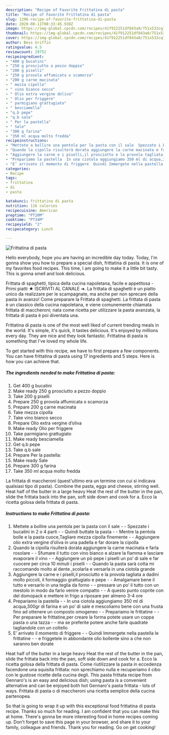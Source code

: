```yaml
---
description: "Recipe of Favorite Frittatina di pasta"
title: "Recipe of Favorite Frittatina di pasta"
slug: 1296-recipe-of-favorite-frittatina-di-pasta
date: 2020-08-11T08:33:45.938Z
image: https://img-global.cpcdn.com/recipes/41f912251df843a0/751x532cq70/frittatina-di-pasta-recipe-main-photo.jpg
thumbnail: https://img-global.cpcdn.com/recipes/41f912251df843a0/751x532cq70/frittatina-di-pasta-recipe-main-photo.jpg
cover: https://img-global.cpcdn.com/recipes/41f912251df843a0/751x532cq70/frittatina-di-pasta-recipe-main-photo.jpg
author: Bess Griffin
ratingvalue: 4.5
reviewcount: 29752
recipeingredient:
- "400 g bucatini"
- "250 g prosciutto a pezzo doppio"
- "200 g piselli"
- "250 g provola affumicata o scamorza"
- "200 g carne macinata"
- " mezza cipolla"
- " vino bianco secco"
- " Olio extra vergine doliva"
- " Olio per friggere"
- " parmigiano grattugiato"
- " besciamella"
- "q.b pepe"
- "q.b sale"
- " Per la pastella"
- " Sale"
- "300 g farina"
- "350 ml acqua molto fredda"
recipeinstructions:
- "Mettete a bollire una pentola per la pasta con il sale  Spezzate i bucatini in 2 o 4 parti  Quindi buttate la pasta  Mentre la pentola bolle e la pasta cuoce,Tagliare mezza cipolla finemente  Aggiungere olio extra vergine d’oliva in una padella e far dorare la cipolla"
- "Quando la cipolla risulterà dorata aggiungere la carne macinata e farla rosolare  Sfumare il tutto con vino bianco e alzare la fiamma e lasciare evaporare il vino  Aggiungere un pò pepe i piselli un po’ di sale e far cuocere per circa 10 minuti i piselli  Quando la pasta sarà cotta mi raccomando molto al dente.,scolarla e versarla in una ciotola grande"
- "Aggiungere la carne e i piselli,il prosciutto e la provola tagliata a dadini molto piccoli, il formaggio grattugiato e pepe  Amalgamare bene il tutto e versarlo in una teglia da forno  pressare un po’ il tutto con un mestolo in modo da farlo venire compatto  A questo punto coprite con del domopack e mettere in frigo a riposare per almeno 3-4 ore"
- "Prepariamo la pastella  In una ciotola aggiungiamo 350 ml di acqua,300gr di farina e un po’ di sale e mescoliamo bene con una frusta fino ad ottenere un composto omogeneo  Prepariamo le frittatine  Per preparare le frittatine,per creare la forma potete usare un coppa pasta o una tazza  ma se preferite potere anche farle quadrate tagliandole con un coltello"
- "E’ arrivato il momento di friggere  Quindi Immergete nella pastella le frittatine  e friggetele in abbondante olio bollente sino a che non saranno ben dorate"
categories:
- Recipe
tags:
- frittatina
- di
- pasta

katakunci: frittatina di pasta 
nutrition: 116 calories
recipecuisine: American
preptime: "PT20M"
cooktime: "PT34M"
recipeyield: "2"
recipecategory: Lunch

---
```



![Frittatina di pasta](https://img-global.cpcdn.com/recipes/41f912251df843a0/751x532cq70/frittatina-di-pasta-recipe-main-photo.jpg)

Hello everybody, hope you are having an incredible day today. Today, I'm gonna show you how to prepare a special dish, frittatina di pasta. It is one of my favorites food recipes. This time, I am going to make it a little bit tasty. This is gonna smell and look delicious.

Frittata di spaghetti, tipica della cucina napoletana, facile e appetitosa - Primi piatti ★ ISCRIVITI AL CANALE ➜. La frittata di spaghetti è un piatto unico da realizzare per le scampagnate, ma anche per non sprecare della pasta in avanzo! Come preparare la Frittata di spaghetti. La frittata di pasta è un classico della cucina napoletana, e viene comunemente chiamata frittata di maccheroni; nata come ricetta per utilizzare la pasta avanzata, la frittata di pasta è poi diventata una.

Frittatina di pasta is one of the most well liked of current trending meals in the world. It's simple, it's quick, it tastes delicious. It's enjoyed by millions every day. They are nice and they look fantastic. Frittatina di pasta is something that I've loved my whole life.


To get started with this recipe, we have to first prepare a few components. You can have frittatina di pasta using 17 ingredients and 5 steps. Here is how you can achieve that.

<!--inarticleads1-->

##### The ingredients needed to make Frittatina di pasta:

1. Get 400 g bucatini
1. Make ready 250 g prosciutto a pezzo doppio
1. Take 200 g piselli
1. Prepare 250 g provola affumicata o scamorza
1. Prepare 200 g carne macinata
1. Take  mezza cipolla
1. Take  vino bianco secco
1. Prepare  Olio extra vergine d’oliva
1. Make ready  Olio per friggere
1. Take  parmigiano grattugiato
1. Make ready  besciamella
1. Get q.b pepe
1. Take q.b sale
1. Prepare  Per la pastella:
1. Make ready  Sale
1. Prepare 300 g farina
1. Take 350 ml acqua molto fredda


La frittata di maccheroni (quest&#39;ultimo era un termine con cui si indicava qualsiasi tipo di pasta). Combine the pasta, eggs and cheese, stirring well. Heat half of the butter in a large heavy Heat the rest of the butter in the pan, slide the frittata back into the pan, soft side down and cook for a. Ecco la ricetta golosa della frittata di pasta. 

<!--inarticleads2-->

##### Instructions to make Frittatina di pasta:

1. Mettete a bollire una pentola per la pasta con il sale -  - Spezzate i bucatini in 2 o 4 parti -  - Quindi buttate la pasta -  - Mentre la pentola bolle e la pasta cuoce,Tagliare mezza cipolla finemente -  - Aggiungere olio extra vergine d’oliva in una padella e far dorare la cipolla
1. Quando la cipolla risulterà dorata aggiungere la carne macinata e farla rosolare -  - Sfumare il tutto con vino bianco e alzare la fiamma e lasciare evaporare il vino -  - Aggiungere un pò pepe i piselli un po’ di sale e far cuocere per circa 10 minuti i piselli -  - Quando la pasta sarà cotta mi raccomando molto al dente.,scolarla e versarla in una ciotola grande
1. Aggiungere la carne e i piselli,il prosciutto e la provola tagliata a dadini molto piccoli, il formaggio grattugiato e pepe -  - Amalgamare bene il tutto e versarlo in una teglia da forno -  - pressare un po’ il tutto con un mestolo in modo da farlo venire compatto -  - A questo punto coprite con del domopack e mettere in frigo a riposare per almeno 3-4 ore
1. Prepariamo la pastella -  - In una ciotola aggiungiamo 350 ml di acqua,300gr di farina e un po’ di sale e mescoliamo bene con una frusta fino ad ottenere un composto omogeneo -  - Prepariamo le frittatine -  - Per preparare le frittatine,per creare la forma potete usare un coppa pasta o una tazza -  - ma se preferite potere anche farle quadrate tagliandole con un coltello
1. E’ arrivato il momento di friggere -  - Quindi Immergete nella pastella le frittatine -  - e friggetele in abbondante olio bollente sino a che non saranno ben dorate


Heat half of the butter in a large heavy Heat the rest of the butter in the pan, slide the frittata back into the pan, soft side down and cook for a. Ecco la ricetta golosa della frittata di pasta. Come riutilizzare la pasta in eccedenza facendone una squisita frittata: non sprechiamo nulla e recuperiamo il cibo con le gustose ricette della cucina degli. This pasta frittata recipe from Gennaro&#39;s is an easy and delicious dish; using pasta is a convenient alternative and can be enjoyed both hot Gennaro&#39;s pasta frittata - lots of ways. Frittata di pasta o di maccheroni una ricetta semplice della cucina partenopea. 

So that is going to wrap it up with this exceptional food frittatina di pasta recipe. Thanks so much for reading. I am confident that you can make this at home. There's gonna be more interesting food in home recipes coming up. Don't forget to save this page in your browser, and share it to your family, colleague and friends. Thank you for reading. Go on get cooking!
